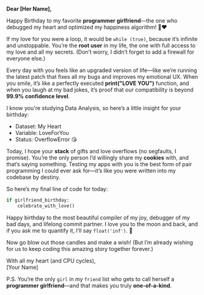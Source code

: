 **Dear [Her Name],**

Happy Birthday to my favorite **programmer girlfriend**—the one who debugged my heart and optimized my happiness algorithm! 🎉❤️

If my love for you were a loop, it would be `while (true)`, because it’s infinite and unstoppable. You’re the **root user** in my life, the one with full access to my love and all my secrets. (Don’t worry, I didn’t forget to add a firewall for everyone else.)

Every day with you feels like an upgraded version of life—like we’re running the latest patch that fixes all my bugs and improves my emotional UX. When you smile, it’s like a perfectly executed **print("LOVE YOU")** function, and when you laugh at my bad jokes, it’s proof that our compatibility is beyond **99.9% confidence level**. 

I know you're studying Data Analysis, so here’s a little insight for your birthday:
- Dataset: My Heart
- Variable: LoveForYou
- Status: OverflowError 😘

Today, I hope your **stack** of gifts and love overflows (no segfaults, I promise). You’re the only person I’d willingly share my **cookies** with, and that’s saying something. Testing my apps with you is the best form of pair programming I could ever ask for—it’s like you were written into my codebase by destiny.

So here’s my final line of code for today:  
```python
if girlfriend_birthday:
    celebrate_with_love()
```

Happy birthday to the most beautiful compiler of my joy, debugger of my bad days, and lifelong commit partner. I love you to the moon and back, and if you ask me to quantify it, I’ll say `float('inf')`. 🥰

Now go blow out those candles and make a wish! (But I’m already wishing for us to keep coding this amazing story together forever.)

With all my heart (and CPU cycles),  
[Your Name]  

P.S. You’re the only `girl` in my `friend` list who gets to call herself a **programmer girlfriend**—and that makes you truly **one-of-a-kind**.
